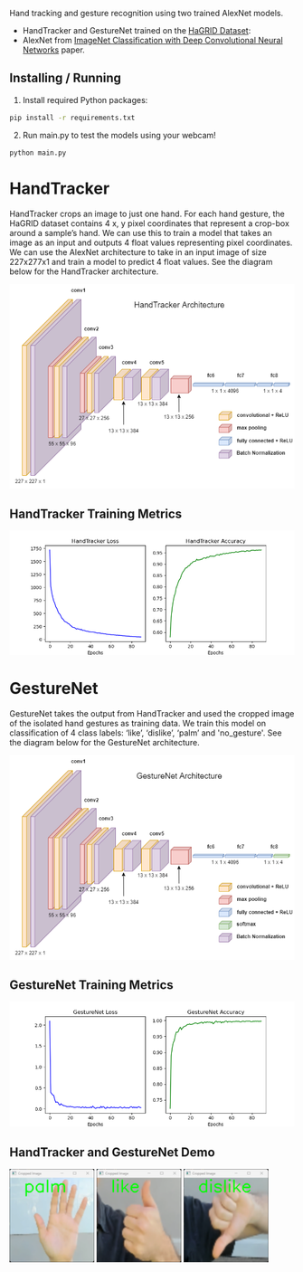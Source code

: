 Hand tracking and gesture recognition using two trained AlexNet models.  
- HandTracker and GestureNet trained on the [HaGRID Dataset](https://www.kaggle.com/datasets/kapitanov/hagrid): 
- AlexNet from [ImageNet Classification with Deep Convolutional
Neural Networks](https://proceedings.neurips.cc/paper/2012/file/c399862d3b9d6b76c8436e924a68c45b-Paper.pdf) paper.

## Installing / Running
1. Install required Python packages:
```bash
pip install -r requirements.txt
```
2. Run main.py to test the models using your webcam!
```shell
python main.py
```

# HandTracker 
HandTracker crops an image to just one hand. For each hand gesture, the HaGRID dataset contains 4 x, y pixel coordinates that represent a crop-box around a sample’s hand. We can use this to train a model that takes an image as an input and outputs 4 float values representing pixel coordinates. We can use the AlexNet architecture to take in an input image of size 227x277x1 and train a model to predict 4 float values. See the diagram below for the HandTracker architecture.

![HandTracker](images/HandTracker.png)

## HandTracker Training Metrics
![HandTracker](images/HandTrackerTraining.png)

# GestureNet
GestureNet takes the output from HandTracker and used the cropped image of the isolated hand gestures as training data. We train this model on classification of 4 class labels: ‘like’, ‘dislike’, ‘palm’ and 'no_gesture'. See the diagram below for the GestureNet architecture.

![GestureNet](images/GestureNet.png)

## GestureNet Training Metrics
![GestureNet](images/GestureNetTraining.png)

## HandTracker and GestureNet Demo
<p float="left">
  <img src="images/palm.png" width="150" />
  <img src="images/like.png" width="150" />
  <img src="images/dislike.png" width="150" />
</p>
